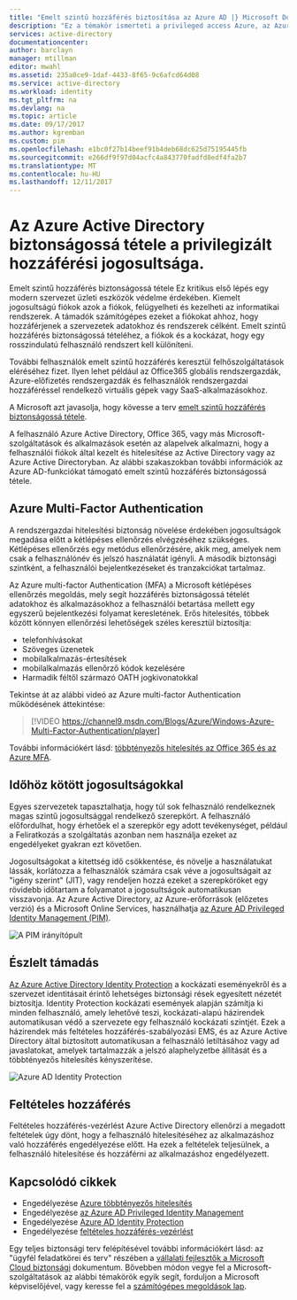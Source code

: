 ```yaml
---
title: "Emelt szintű hozzáférés biztosítása az Azure AD |} Microsoft Docs"
description: "Ez a témakör ismerteti a privileged access Azure, az Azure Active Directory és a Microsoft Online Services védelmének."
services: active-directory
documentationcenter: 
author: barclayn
manager: mtillman
editor: mwahl
ms.assetid: 235a0ce9-1daf-4433-8f65-9c6afcd64d08
ms.service: active-directory
ms.workload: identity
ms.tgt_pltfrm: na
ms.devlang: na
ms.topic: article
ms.date: 09/17/2017
ms.author: kgremban
ms.custom: pim
ms.openlocfilehash: e1bc0f27b14beef91b4deb68dc625d75195445fb
ms.sourcegitcommit: e266df9f97d04acfc4a843770fadfd8edf4fa2b7
ms.translationtype: MT
ms.contentlocale: hu-HU
ms.lasthandoff: 12/11/2017
---
```

# <a name="securing-privileged-access-in-azure-ad"></a>Az Azure Active Directory biztonságossá tétele a privilegizált hozzáférési jogosultsága.
Emelt szintű hozzáférés biztonságossá tétele Ez kritikus első lépés egy modern szervezet üzleti eszközök védelme érdekében. Kiemelt jogosultságú fiókok azok a fiókok, felügyelheti és kezelheti az informatikai rendszerek. A támadók számítógépes ezeket a fiókokat ahhoz, hogy hozzáférjenek a szervezetek adatokhoz és rendszerek célként. Emelt szintű hozzáférés biztonságossá tételéhez, a fiókok és a kockázat, hogy egy rosszindulatú felhasználó rendszert kell különíteni.

További felhasználók emelt szintű hozzáférés keresztül felhőszolgáltatások eléréséhez fizet. Ilyen lehet például az Office365 globális rendszergazdák, Azure-előfizetés rendszergazdák és felhasználók rendszergazdai hozzáféréssel rendelkező virtuális gépek vagy SaaS-alkalmazásokhoz.

A Microsoft azt javasolja, hogy kövesse a terv [emelt szintű hozzáférés biztonságossá tétele](https://technet.microsoft.com/library/mt631194.aspx).

A felhasználó Azure Active Directory, Office 365, vagy más Microsoft-szolgáltatások és alkalmazások esetén az alapelvek alkalmazni, hogy a felhasználói fiókok által kezelt és hitelesítése az Active Directory vagy az Azure Active Directoryban. Az alábbi szakaszokban további információk az Azure AD-funkciókat támogató emelt szintű hozzáférés biztonságossá tétele.

## <a name="azure-multi-factor-authentication"></a>Azure Multi-Factor Authentication
A rendszergazdai hitelesítési biztonság növelése érdekében jogosultságok megadása előtt a kétlépéses ellenőrzés elvégzéséhez szükséges. Kétlépéses ellenőrzés egy metódus ellenőrzésére, akik meg, amelyek nem csak a felhasználónév és jelszó használatát igényli. A második biztonsági szintként, a felhasználói bejelentkezéseket és tranzakciókat tartalmaz.

Az Azure multi-factor Authentication (MFA) a Microsoft kétlépéses ellenőrzés megoldás, mely segít hozzáférés biztonságossá tételét adatokhoz és alkalmazásokhoz a felhasználói betartása mellett egy egyszerű bejelentkezési folyamat keresletének. Erős hitelesítés, többek között könnyen ellenőrzési lehetőségek széles keresztül biztosítja:

- telefonhívásokat
- Szöveges üzenetek
- mobilalkalmazás-értesítések
- mobilalkalmazás ellenőrző kódok kezelésére
- Harmadik féltől származó OATH jogkivonatokkal

Tekintse át az alábbi videó az Azure multi-factor Authentication működésének áttekintése:

> [!VIDEO https://channel9.msdn.com/Blogs/Azure/Windows-Azure-Multi-Factor-Authentication/player]

További információkért lásd: [többtényezős hitelesítés az Office 365 és az Azure MFA](https://blogs.technet.microsoft.com/ad/2014/02/11/mfa-for-office-365-and-mfa-for-azure/).

## <a name="time-bound-privileges"></a>Időhöz kötött jogosultságokkal
Egyes szervezetek tapasztalhatja, hogy túl sok felhasználó rendelkeznek magas szintű jogosultsággal rendelkező szerepkört. A felhasználó előfordulhat, hogy érhetőek el a szerepkör egy adott tevékenységet, például a Feliratkozás a szolgáltatás azonban nem használja ezeket az engedélyeket gyakran ezt követően.

Jogosultságokat a kitettség idő csökkentése, és növelje a használatukat lássák, korlátozza a felhasználók számára csak véve a jogosultságait az "igény szerint" (JIT), vagy rendeljen hozzá ezeket a szerepköröket egy rövidebb időtartam a folyamatot a jogosultságok automatikusan visszavonja. Az Azure Active Directory, az Azure-erőforrások (előzetes verzió) és a Microsoft Online Services, használhatja [az Azure AD Privileged Identity Management (PIM)](http://aka.ms/AzurePIM).

![A PIM irányítópult][2]

## <a name="attack-detection"></a>Észlelt támadás
[Az Azure Active Directory Identity Protection](../active-directory-identityprotection.md) a kockázati eseményekről és a szervezet identitásait érintő lehetséges biztonsági rések egyesített nézetét biztosítja. Identity Protection kockázati események alapján számítja ki minden felhasználó, amely lehetővé teszi, kockázati-alapú házirendek automatikusan védő a szervezete egy felhasználó kockázati szintjét. Ezek a házirendek más feltételes hozzáférés-szabályozási EMS, és az Azure Active Directory által biztosított automatikusan a felhasználó letiltásához vagy ad javaslatokat, amelyek tartalmazzák a jelszó alaphelyzetbe állítását és a többtényezős hitelesítés kényszerítése.

![Azure AD Identity Protection][3]

## <a name="conditional-access"></a>Feltételes hozzáférés
Feltételes hozzáférés-vezérlést Azure Active Directory ellenőrzi a megadott feltételek úgy dönt, hogy a felhasználó hitelesítéséhez az alkalmazáshoz való hozzáférés engedélyezése előtt. Ha ezek a feltételek teljesülnek, a felhasználó hitelesítése és hozzáférni az alkalmazáshoz engedélyezett.

## <a name="related-articles"></a>Kapcsolódó cikkek
* Engedélyezése [Azure többtényezős hitelesítés](../../multi-factor-authentication/multi-factor-authentication-get-started-cloud.md)
* Engedélyezése [az Azure AD Privileged Identity Management](../active-directory-privileged-identity-management-configure.md)
* Engedélyezése [Azure AD Identity Protection](../active-directory-identityprotection.md)
* Engedélyezése [feltételes hozzáférés-vezérlést](../active-directory-conditional-access-azure-portal.md)

Egy teljes biztonsági terv felépítésével további információkért lásd: az "ügyfél feladatkörei és terv" részében a [vállalati fejlesztők a Microsoft Cloud biztonsági](http://aka.ms/securecustomer) dokumentum. Bővebben módon vegye fel a Microsoft-szolgáltatások az alábbi témakörök egyik segít, forduljon a Microsoft képviselőjével, vagy keresse fel a [számítógépes megoldások lap](https://www.microsoft.com/en-us/microsoftservices/campaigns/cybersecurity-protection.aspx).

<!--Image references-->
[1]: ../media/active-directory-privileged-identity-management-configure/Search_PIM.png
[2]: ../media/active-directory-privileged-identity-management-configure/PIM_Dash.png
[3]: ../media/active-directory-identityprotection/29.png
